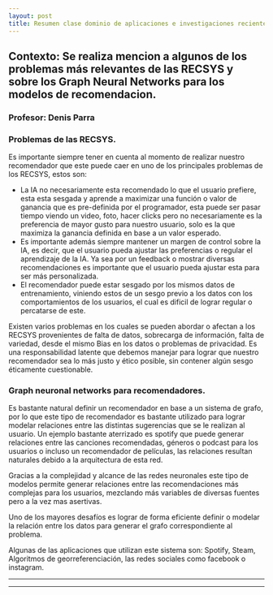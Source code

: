 ```yaml
---
layout: post
title: Resumen clase dominio de aplicaciones e investigaciones recientes
---
```


## Contexto: Se realiza mencion a algunos de los problemas más relevantes de las RECSYS y sobre los Graph Neural Networks para los modelos de recomendacion.
### Profesor: Denis Parra


### Problemas de las RECSYS.

Es importante siempre tener en cuenta al momento de realizar nuestro recomendador que este puede caer en uno de los principales problemas de los RECSYS, estos son:

* La IA no necesariamente esta recomendado lo que el usuario prefiere, esta esta sesgada y aprende a maximizar una función o valor de ganancia que es pre-definida por el programador, esta puede ser pasar tiempo viendo un video, foto, hacer clicks pero no necesariamente es la preferencia de mayor gusto para nuestro usuario, solo es la que maximiza la ganancia definida en base a un valor esperado.
* Es importante además siempre mantener un margen de control sobre la IA, es decir, que el usuario pueda ajustar las preferencias o regular el aprendizaje de la IA. Ya sea por un feedback o mostrar diversas recomendaciones es importante que el usuario pueda ajustar esta para ser más personalizada.
* El recomendador puede estar sesgado por los mismos datos de entrenamiento, viniendo estos de un sesgo previo a los datos con los comportamientos de los usuarios, el cual es dificil de lograr regular o percatarse de este.

Existen varios problemas en los cuales se pueden abordar o afectan a los RECSYS provenientes de falta de datos, sobrecarga de información, falta de variedad, desde el mismo Bias en los datos o problemas de privacidad. Es una responsabilidad latente que debemos manejar para lograr que nuestro recomendador sea lo más justo y ético posible, sin contener algún sesgo éticamente cuestionable.


### Graph neuronal networks para recomendadores.

Es bastante natural definir un recomendador en base a un sistema de grafo, por lo que este tipo de recomendador es bastante utilizado para lograr modelar relaciones entre las distintas sugerencias que se le realizan al usuario. Un ejemplo bastante aterrizado es spotify que puede generar relaciones entre las canciones recomendadas, géneros o podcast para los usuarios o incluso un recomendador de películas, las relaciones resultan naturales debido a la arquitectura de esta red.

Gracias a la complejidad y alcance de las redes neuronales este tipo de modelos permite generar relaciones entre las recomendaciones más complejas para los usuarios, mezclando más variables de diversas fuentes pero a la vez mas asertivas.

Uno de los mayores desafíos es lograr de forma eficiente definir o modelar la relación entre los datos para generar el grafo correspondiente al problema.

Algunas de las aplicaciones que utilizan este sistema son: Spotify, Steam, Algoritmos de georreferenciación, las redes sociales como facebook o instagram.



----
****

